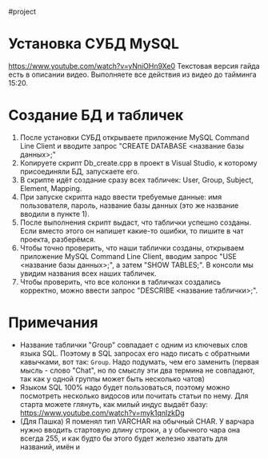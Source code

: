 #project
# Установка СУБД MySQL
https://www.youtube.com/watch?v=yNniOHn9Xe0
Текстовая версия гайда есть в описании видео.
Выполняете все действия из видео до тайминга 15:20.
# Создание БД и табличек
1. После установки СУБД открываете приложение MySQL Command Line Client и вводите запрос "CREATE DATABASE <название базы данных>;"
2. Копируете скрипт Db_create.cpp в проект в Visual Studio, к которому присоединяли БД, запускаете его.
3. В скрипте идёт создание сразу всех табличек: User, Group, Subject, Element, Mapping.
4. При запуске скрипта надо ввести требуемые данные: имя пользователя, пароль, название базы данных (это же название вводили в пункте 1).
5. После выполнения скрипт выдаст, что таблички успешно созданы. Если вместо этого он напишет какие-то ошибки, то пишите в чат проекта, разберёмся.
6. Чтобы точно проверить, что наши таблички созданы, открываем приложение MySQL Command Line Client, вводим запрос "USE <название базы данных>;", а затем "SHOW TABLES;". В консоли мы увидим названия всех наших табличек.
7. Чтобы проверить, что все колонки в табличках создались корректно, можно ввести запрос "DESCRIBE <название таблички>;".
# Примечания
- Название таблички "Group" совпадает с одним из ключевых слов языка SQL. Поэтому в SQL запросах его надо писать с обратными кавычками, вот так: `Group`.  Надо подумать, чем его заменить (первая мысль - слово "Chat", но по смыслу эти два термина не совпадают, так как у одной группы может быть несколько чатов)
- Языком SQL 100% надо будет пользоваться, поэтому можно посмотреть несколько видосов или почитать статьи по нему. Для старта можете глянуть, как милый индус выдаёт базу: https://www.youtube.com/watch?v=myk1qnIzkDg
- (Для Пашка) Я поменял тип VARCHAR на обычный CHAR. У варчара нужно вводить стартовую длину строки, а у обычного чара она всегда 255, и как будто бы этого будет железно хватать для названий, имён и 